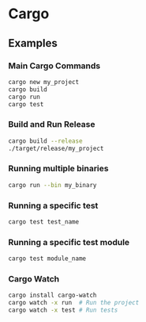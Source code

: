 

# Cargo


## Examples

### Main Cargo Commands

```bash
cargo new my_project
cargo build
cargo run
cargo test
```

### Build and Run Release

```bash
cargo build --release
./target/release/my_project
```

### Running multiple binaries

```bash
cargo run --bin my_binary
```

### Running a specific test

```bash
cargo test test_name
```

### Running a specific test module

```bash
cargo test module_name
```

### Cargo Watch

```bash
cargo install cargo-watch
cargo watch -x run  # Run the project
cargo watch -x test # Run tests
```